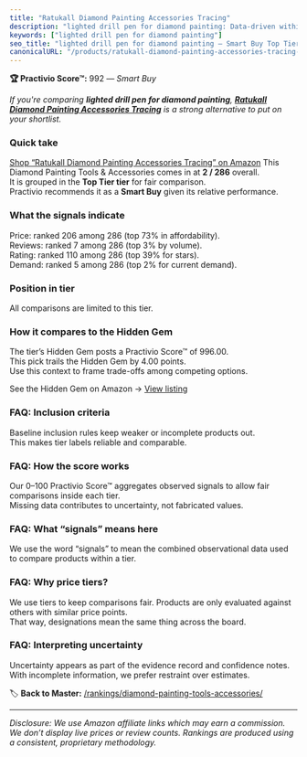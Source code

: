```yaml
---
title: "Ratukall Diamond Painting Accessories Tracing"
description: "lighted drill pen for diamond painting: Data-driven within Top Tier ranking using the Practivio Score™. Positioned by quality, value, demand, findability, mome…"
keywords: ["lighted drill pen for diamond painting"]
seo_title: "lighted drill pen for diamond painting — Smart Buy Top Tier (2025)"
canonicalURL: "/products/ratukall-diamond-painting-accessories-tracing-B08TSZKVXK/"
---
```


**🏆 Practivio Score™:** 992 — _Smart Buy_


*If you're comparing **lighted drill pen for diamond painting**, **[Ratukall Diamond Painting Accessories Tracing](https://www.amazon.com/dp/B08TSZKVXK?tag=practivio-20)** is a strong alternative to put on your shortlist.*
### Quick take
[Shop “Ratukall Diamond Painting Accessories Tracing” on Amazon](https://www.amazon.com/dp/B08TSZKVXK?tag=practivio-20)
This Diamond Painting Tools & Accessories comes in at **2 / 286** overall.  
It is grouped in the **Top Tier tier** for fair comparison.  
Practivio recommends it as a **Smart Buy** given its relative performance.

### What the signals indicate
Price: ranked 206 among 286 (top 73% in affordability).  
Reviews: ranked 7 among 286 (top 3% by volume).  
Rating: ranked 110 among 286 (top 39% for stars).  
Demand: ranked 5 among 286 (top 2% for current demand).

### Position in tier
All comparisons are limited to this tier.

### How it compares to the Hidden Gem
The tier’s Hidden Gem posts a Practivio Score™ of 996.00.  
This pick trails the Hidden Gem by 4.00 points.  
Use this context to frame trade-offs among competing options.  

See the Hidden Gem on Amazon → [View listing](https://www.amazon.com/dp/B09CKQY6GN?tag=practivio-20)

### FAQ: Inclusion criteria
Baseline inclusion rules keep weaker or incomplete products out.  
This makes tier labels reliable and comparable.

### FAQ: How the score works
Our 0–100 Practivio Score™ aggregates observed signals to allow fair comparisons inside each tier.  
Missing data contributes to uncertainty, not fabricated values.

### FAQ: What “signals” means here
We use the word “signals” to mean the combined observational data used to compare products within a tier.

### FAQ: Why price tiers?
We use tiers to keep comparisons fair. Products are only evaluated against others with similar price points.  
That way, designations mean the same thing across the board.

### FAQ: Interpreting uncertainty
Uncertainty appears as part of the evidence record and confidence notes.  
With incomplete information, we prefer restraint over estimates.


🏷️ **Back to Master:** [/rankings/diamond-painting-tools-accessories/](/rankings/diamond-painting-tools-accessories/)

---
_Disclosure: We use Amazon affiliate links which may earn a commission. We don’t display live prices or review counts. Rankings are produced using a consistent, proprietary methodology._

